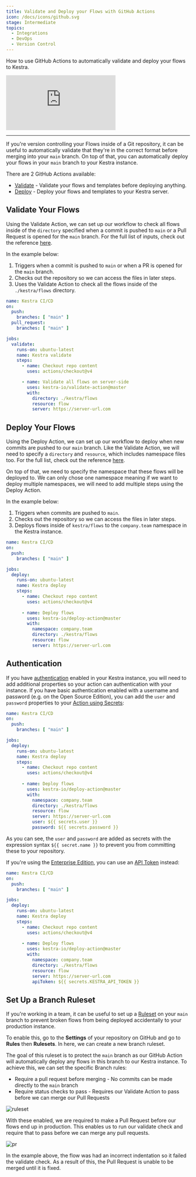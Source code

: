 ```yaml
---
title: Validate and Deploy your Flows with GitHub Actions
icon: /docs/icons/github.svg
stage: Intermediate
topics:
  - Integrations
  - DevOps
  - Version Control
---
```


How to use GitHub Actions to automatically validate and deploy your flows to Kestra.

<div class="video-container">
  <iframe src="https://www.youtube.com/embed/4MqtD9VtGVs?si=eMqBQFumZG9P4OHb" title="YouTube video player" frameborder="0" allow="accelerometer; autoplay; clipboard-write; encrypted-media; gyroscope; picture-in-picture; web-share" referrerpolicy="strict-origin-when-cross-origin" allowfullscreen></iframe>
</div>

---

If you're version controlling your Flows inside of a Git repository, it can be useful to automatically validate that they're in the correct format before merging into your `main` branch. On top of that, you can automatically deploy your flows in your `main` branch to your Kestra instance.

There are 2 GitHub Actions available:
- [Validate](https://github.com/marketplace/actions/kestra-validate-action) - Validate your flows and templates before deploying anything.
- [Deploy](https://github.com/marketplace/actions/kestra-deploy-action) - Deploy your flows and templates to your Kestra server.

## Validate Your Flows

Using the Validate Action, we can set up our workflow to check all flows inside of the `directory` specified when a commit is pushed to `main` or a Pull Request is opened for the `main` branch. For the full list of inputs, check out the reference [here](../version-control-cicd/cicd/01.github-action.md#validate-inputs).

In the example below:
1. Triggers when a commit is pushed to `main` or when a PR is opened for the `main` branch.
2. Checks out the repository so we can access the files in later steps.
3. Uses the Validate Action to check all the flows inside of the `./kestra/flows` directory.

```yaml
name: Kestra CI/CD
on:
  push:
    branches: [ "main" ]
  pull_request:
    branches: [ "main" ]

jobs:
  validate:
    runs-on: ubuntu-latest
    name: Kestra validate
    steps:
      - name: Checkout repo content
        uses: actions/checkout@v4

      - name: Validate all flows on server-side
        uses: kestra-io/validate-action@master
        with:
          directory: ./kestra/flows
          resource: flow
          server: https://server-url.com
```

## Deploy Your Flows

Using the Deploy Action, we can set up our workflow to deploy when new commits are pushed to our `main` branch. Like the Validate Action, we will need to specify a `directory` and `resource`, which includes namespace files too. For the full list, check out the reference [here](../version-control-cicd/cicd/01.github-action.md#deploy-inputs).

On top of that, we need to specify the namespace that these flows will be deployed to. We can only chose one namespace meaning if we want to deploy multiple namespaces, we will need to add multiple steps using the Deploy Action.

In the example below:
1. Triggers when commits are pushed to `main`.
2. Checks out the repository so we can access the files in later steps.
3. Deploys flows inside of `kestra/flows` to the `company.team` namespace in the Kestra instance.

```yaml
name: Kestra CI/CD
on:
  push:
    branches: [ "main" ]

jobs:
  deploy:
    runs-on: ubuntu-latest
    name: Kestra deploy
    steps:
      - name: Checkout repo content
        uses: actions/checkout@v4
      
      - name: Deploy flows
        uses: kestra-io/deploy-action@master
        with:
          namespace: company.team
          directory: ./kestra/flows
          resource: flow
          server: https://server-url.com
```

## Authentication

If you have [authentication](../configuration/index.md#http-basic-authentication) enabled in your Kestra instance, you will need to add additional properties so your action can authentication with your instance. If you have basic authentication enabled with a username and password (e.g. on the Open Source Edition), you can add the `user` and `password` properties to your [Action using Secrets](https://docs.github.com/en/actions/security-for-github-actions/security-guides/using-secrets-in-github-actions):


```yaml
name: Kestra CI/CD
on:
  push:
    branches: [ "main" ]

jobs:
  deploy:
    runs-on: ubuntu-latest
    name: Kestra deploy
    steps:
      - name: Checkout repo content
        uses: actions/checkout@v4
      
      - name: Deploy flows
        uses: kestra-io/deploy-action@master
        with:
          namespace: company.team
          directory: ./kestra/flows
          resource: flow
          server: https://server-url.com
          user: ${{ secrets.user }}
          password: ${{ secrets.password }}
```

As you can see, the `user` and `password` are added as secrets with the expression syntax `${{ secret.name }}` to prevent you from committing these to your repository.

If you're using the [Enterprise Edition](/enterprise), you can use an [API Token](../06.enterprise/api-tokens.md) instead:

```yaml
name: Kestra CI/CD
on:
  push:
    branches: [ "main" ]

jobs:
  deploy:
    runs-on: ubuntu-latest
    name: Kestra deploy
    steps:
      - name: Checkout repo content
        uses: actions/checkout@v4
      
      - name: Deploy flows
        uses: kestra-io/deploy-action@master
        with:
          namespace: company.team
          directory: ./kestra/flows
          resource: flow
          server: https://server-url.com
          apiToken: ${{ secrets.KESTRA_API_TOKEN }}
```

## Set Up a Branch Ruleset

If you're working in a team, it can be useful to set up a [Ruleset](https://docs.github.com/en/repositories/configuring-branches-and-merges-in-your-repository/managing-rulesets/about-rulesets) on your `main` branch to prevent broken flows from being deployed accidentally to your production instance.

To enable this, go to the **Settings** of your repository on GitHub and go to **Rules** then **Rulesets**. In here, we can create a new branch ruleset.

The goal of this ruleset is to protect the `main` branch as our GitHub Action will automatically deploy any flows in this branch to our Kestra instance. To achieve this, we can set the specific Branch rules:
- Require a pull request before merging - No commits can be made directly to the `main` branch
- Require status checks to pass - Requires our Validate Action to pass before we can merge our Pull Requests

![ruleset](/docs/how-to-guides/github-actions/ruleset.png)

With these enabled, we are required to make a Pull Request before our flows end up in production. This enables us to run our validate check and require that to pass before we can merge any pull requests. 

![pr](/docs/how-to-guides/github-actions/pr.png)

In the example above, the flow was had an incorrect indentation so it failed the validate check. As a result of this, the Pull Request is unable to be merged until it is fixed.
